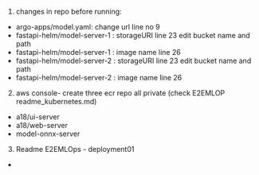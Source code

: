 1. changes in repo before running:
- argo-apps/model.yaml: change url line no 9
- fastapi-helm/model-server-1 : storageURI line 23 edit bucket name and path 
- fastapi-helm/model-server-1 : image name line 26  
- fastapi-helm/model-server-2 : storageURI line 23 edit bucket name and path 
- fastapi-helm/model-server-2 : image name line 26 

2. aws console- create three ecr repo all private (check E2EMLOP readme_kubernetes.md)
- a18/ui-server 
- a18/web-server
- model-onnx-server 

3. Readme E2EMLOps - deployment01 
- 